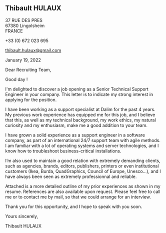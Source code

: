 <div class="flex-box">
<aside>

# Thibault HULAUX

37 RUE DES PRES  
67380 Lingolsheim  
FRANCE

+33 (0) 672 023 695

[thibault.hulaux@gmail.com](mailto:thibault.hulaux@gmail.com)

</aside>
<main>
<section class="date">

January 19, 2022

</section>
<section class="letter">

Dear Recruiting Team,

Good day !

I'm delighted to discover a job opening as a Senior Technical Support Engineer in your company. This letter is to indicate my strong interest in applying for the position.

I have been working as a support specialist at Dalim for the past 4 years. My previous work experience has equipped me for this job, and I believe that this, as well as my technical background, my work ethics, my natural curiosity and my enthusiasm, make me a good addition to your team.

I have grown a solid experience as a support engineer in a software company, as part of an international 24/7 support team with agile methods. I am familiar with a lot of operating systems and server technologies, and I know how to troubleshoot business-critical installations.

I’m also used to maintain a good relation with extremely demanding clients, such as agencies, brands, editors, publishers, printers or even institutional customers (Ikea, Burda, QuadGraphics, Council of Europe, Unesco...), and I have always been seen as extremely professionnal and reliable.

Attached is a more detailed outline of my prior experiences as shown in my resume. References are also available upon request. Please feel free to call me or to contact me by mail, so that we could arrange for an interview.

Thank you for this opportunity, and I hope to speak with you soon.

Yours sincerely,

</section>
<section class="signature">

Thibault HULAUX

</section>
</main>
</div>